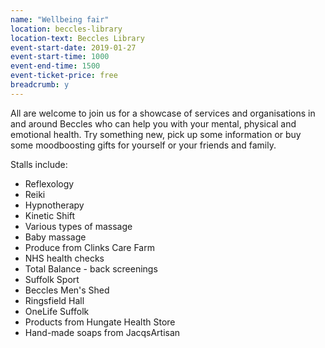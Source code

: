 ```yaml
---
name: "Wellbeing fair"
location: beccles-library
location-text: Beccles Library
event-start-date: 2019-01-27
event-start-time: 1000
event-end-time: 1500
event-ticket-price: free
breadcrumb: y
---
```


All are welcome to join us for a showcase of services and organisations in and around Beccles who can help you with your mental, physical and emotional health. Try something new, pick up some information or buy some moodboosting gifts for yourself or your friends and family.

Stalls include:

- Reflexology
- Reiki
- Hypnotherapy
- Kinetic Shift
- Various types of massage
- Baby massage
- Produce from Clinks Care Farm
- NHS health checks
- Total Balance - back screenings
- Suffolk Sport
- Beccles Men's Shed
- Ringsfield Hall
- OneLife Suffolk 
- Products from Hungate Health Store
- Hand-made soaps from JacqsArtisan
